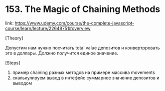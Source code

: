 # 153. The Magic of Chaining Methods
link: https://www.udemy.com/course/the-complete-javascript-course/learn/lecture/22648751#overview

[Theory]

Допустим нам нужно посчитать total value депозитов и конвертрровать это в доллары. Должно получится единое значение.





[Steps]
1) пример chaining разных методов на примере массива movements
2) скалькулируем вывод в интефейс суммарное значение депозитов и выводом


